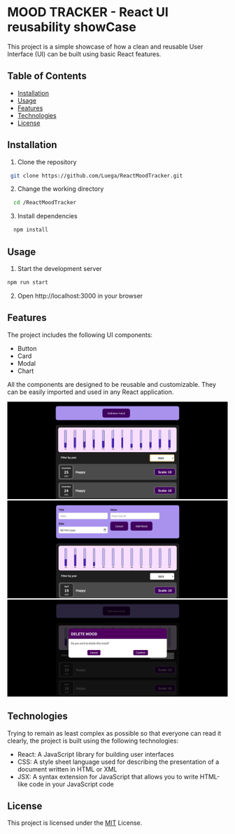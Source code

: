 # MOOD TRACKER - React UI reusability showCase

This project is a simple showcase of how a clean and reusable User Interface (UI) can be built using basic React features.

## Table of Contents

- [Installation](https://github.com/Luega/FirstTryThree.js/blob/main/README.md#installation)
- [Usage](https://github.com/Luega/FirstTryThree.js/blob/main/README.md#usage)
- [Features](https://github.com/Luega/FirstTryThree.js/blob/main/README.md#features)
- [Technologies](https://github.com/Luega/FirstTryThree.js/blob/main/README.md#technologies)
- [License](https://github.com/Luega/FirstTryThree.js/blob/main/README.md#license)

## Installation

1.  Clone the repository

```bash
 git clone https://github.com/Luega/ReactMoodTracker.git
```

2. Change the working directory

```bash
  cd /ReactMoodTracker
```

3. Install dependencies

```bash
  npm install
```

## Usage

1. Start the development server

```bash
npm run start
```

2. Open http://localhost:3000 in your browser

## Features

The project includes the following UI components:

- Button
- Card
- Modal
- Chart

All the components are designed to be reusable and customizable. They can be easily imported and used in any React application.

![My Image](screenshot/screenshot1.png)
![My Image](screenshot/screenshot2.png)
![My Image](screenshot/screenshot3.png)

## Technologies

Trying to remain as least complex as possible so that everyone can read it clearly, the project is built using the following technologies:

- React: A JavaScript library for building user interfaces
- CSS: A style sheet language used for describing the presentation of a document written in HTML or XML
- JSX: A syntax extension for JavaScript that allows you to write HTML-like code in your JavaScript code

## License

This project is licensed under the [MIT](https://choosealicense.com/licenses/mit/) License.
